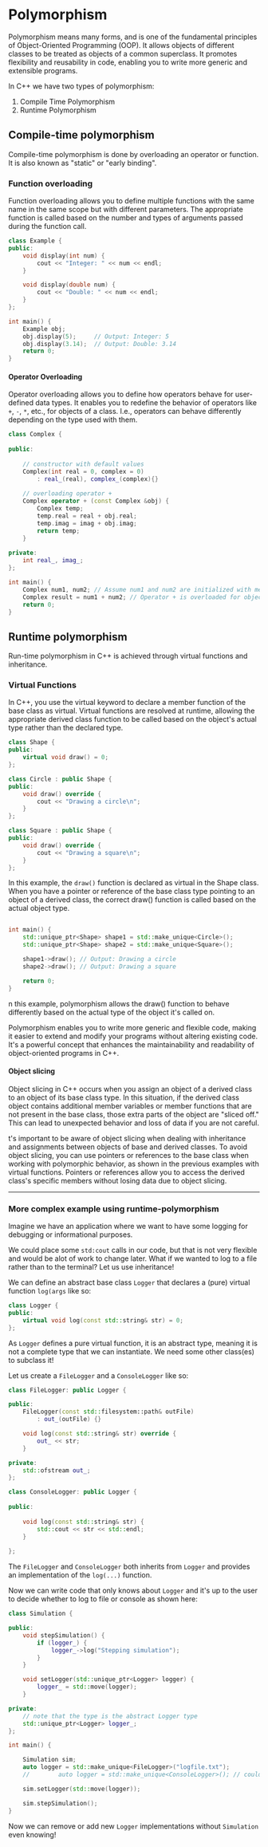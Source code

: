 # Polymorphism 

Polymorphism means many forms, and is one of the fundamental principles of Object-Oriented Programming (OOP).
It allows objects of different classes to be treated as objects of a common superclass. 
It promotes flexibility and reusability in code, enabling you to write more generic 
and extensible programs. 

In C++ we have two types of polymorphism:

1. Compile Time Polymorphism
2. Runtime Polymorphism

## Compile-time polymorphism
Compile-time polymorphism is done by overloading an operator or function. 
It is also known as "static" or "early binding".

### Function overloading

Function overloading allows you to define multiple functions with the same name in the
same scope but with different parameters. 
The appropriate function is called based on the number and types of 
arguments passed during the function call.

```cpp
class Example {
public:
    void display(int num) {
        cout << "Integer: " << num << endl;
    }

    void display(double num) {
        cout << "Double: " << num << endl;
    }
};

int main() {
    Example obj;
    obj.display(5);     // Output: Integer: 5
    obj.display(3.14);  // Output: Double: 3.14
    return 0;
}
```

#### Operator Overloading

Operator overloading allows you to define how operators behave for user-defined data types. 
It enables you to redefine the behavior of operators like `+`, `-`, `*`, etc., 
for objects of a class. I.e., operators can behave differently depending on the type used with them.

```cpp
class Complex {
    
public:
    
    // constructor with default values
    Complex(int real = 0, complex = 0)
        : real_(real), complex_(complex){}
    
    // overloading operator + 
    Complex operator + (const Complex &obj) {
        Complex temp;
        temp.real = real + obj.real;
        temp.imag = imag + obj.imag;
        return temp;
    }
    
private:
    int real_, imag_;
};

int main() {
    Complex num1, num2; // Assume num1 and num2 are initialized with meaningful values
    Complex result = num1 + num2; // Operator + is overloaded for objects of Complex class
    return 0;
}

```

## Runtime polymorphism

Run-time polymorphism in C++ is achieved through virtual functions and inheritance.  

### Virtual Functions
In C++, you use the virtual keyword to declare a member function of the base class as virtual. 
Virtual functions are resolved at runtime, allowing the appropriate derived class function to be called based on the 
object's actual type rather than the declared type.

```cpp
class Shape {
public:
    virtual void draw() = 0;
};

class Circle : public Shape {
public:
    void draw() override {
        cout << "Drawing a circle\n";
    }
};

class Square : public Shape {
public:
    void draw() override {
        cout << "Drawing a square\n";
    }
};

```

In this example, the `draw()` function is declared as virtual in the Shape class. 
When you have a pointer or reference of the base class type pointing to 
an object of a derived class, the correct draw() function is called based on the actual object type.

```cpp

int main() {
    std::unique_ptr<Shape> shape1 = std::make_unique<Circle>();
    std::unique_ptr<Shape> shape2 = std::make_unique<Square>();

    shape1->draw(); // Output: Drawing a circle
    shape2->draw(); // Output: Drawing a square

    return 0;
}

```

n this example, polymorphism allows the draw() function to behave differently based on the actual type of the object it's called on.

Polymorphism enables you to write more generic and flexible code, making it easier to extend and modify your programs without altering existing code. 
It's a powerful concept that enhances the maintainability and readability of object-oriented programs in C++.

#### Object slicing

Object slicing in C++ occurs when you assign an object of a derived class to an 
object of its base class type. In this situation, if the derived class object 
contains additional member variables or member functions that are not present 
in the base class, those extra parts of the object are "sliced off." 
This can lead to unexpected behavior and loss of data if you are not careful.

t's important to be aware of object slicing when dealing with inheritance 
and assignments between objects of base and derived classes. 
To avoid object slicing, you can use pointers or references to the base class 
when working with polymorphic behavior, as shown in the previous examples with virtual functions.
Pointers or references allow you to access the derived class's specific members without losing data due to object slicing.

---
### More complex example using runtime-polymorphism 

Imagine we have an application where we want to have some 
logging for debugging or informational purposes.

We could place some `std:cout` calls in our code, but that is not very flexible and would be alot of work to change later. 
What if we wanted to log to a file rather than to the terminal? Let us use inheritance!

We can define an abstract base class `Logger` that declares a (pure) virtual 
function `log(args` like so:

```cpp
class Logger {
public:
    virtual void log(const std::string& str) = 0;
};
```

As `Logger` defines a pure virtual function, it is an abstract type, 
meaning it is not a complete type that we can instantiate. 
We need some other class(es) to subclass it!

Let us create a `FileLogger` and a `ConsoleLogger` like so:

```cpp
class FileLogger: public Logger {

public:
    FileLogger(const std::filesystem::path& outFile)
        : out_(outFile) {}

    void log(const std::string& str) override {
        out_ << str;
    }

private:
    std::ofstream out_;
};

class ConsoleLogger: public Logger {
    
public:
    
    void log(const std::string& str) {
        std::cout << str << std::endl;
    }
    
};
```

The `FileLogger` and `ConsoleLogger` both inherits from `Logger` 
and provides an implementation of the `log(...)` function.

Now we can write code that only knows about `Logger` and it's up to the user to
decide whether to log to file or console as shown here:

```cpp
class Simulation {

public:
    void stepSimulation() {
        if (logger_) {
            logger_->log("Stepping simulation");
        }
    }

    void setLogger(std::unique_ptr<Logger> logger) {
        logger_ = std::move(logger);
    }

private:
    // note that the type is the abstract Logger type
    std::unique_ptr<Logger> logger_;
};

int main() {

    Simulation sim;
    auto logger = std::make_unique<FileLogger>("logfile.txt");
    //        auto logger = std::make_unique<ConsoleLogger>(); // could use this one as well

    sim.setLogger(std::move(logger));

    sim.stepSimulation();
}
```

Now we can remove or add new `Logger` implementations without `Simulation` even knowing!
